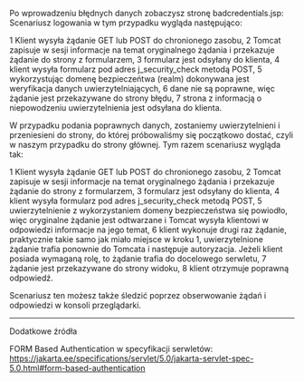 Po wprowadzeniu błędnych danych zobaczysz stronę badcredentials.jsp:
Scenariusz logowania w tym przypadku wygląda następująco:

   1 Klient wysyła żądanie GET lub POST do chronionego zasobu,
   2 Tomcat zapisuje w sesji informacje na temat oryginalnego żądania i przekazuje żądanie do strony z formularzem,
   3 formularz jest odsyłany do klienta,
   4 klient wysyła formularz pod adres j_security_check metodą POST,
   5 wykorzystując domenę bezpieczeńtwa (realm) dokonywana jest weryfikacja danych uwierzytelniających,
   6 dane nie są poprawne, więc żądanie jest przekazywane do strony błędu,
   7 strona z informacją o niepowodzeniu uwierzytelnienia jest odsyłana do klienta.

W przypadku podania poprawnych danych, zostaniemy uwierzytelnieni i przeniesieni do strony, do której próbowaliśmy się początkowo dostać, czyli w naszym przypadku do strony głównej. Tym razem scenariusz wygląda tak:

   1 Klient wysyła żądanie GET lub POST do chronionego zasobu,
   2 Tomcat zapisuje w sesji informacje na temat oryginalnego żądania i przekazuje żądanie do strony z formularzem,
   3 formularz jest odsyłany do klienta,
   4 klient wysyła formularz pod adres j_security_check metodą POST,
   5 uwierzytelnienie z wykorzystaniem domeny bezpieczeństwa się powiodło, więc oryginalne żądanie jest odtwarzane i Tomcat wysyła klientowi w odpowiedzi informacje na jego temat,
   6 klient wykonuje drugi raz żądanie, praktycznie takie samo jak miało miejsce w kroku 1, uwierzytelnione żądanie trafia ponownie do Tomcata i następuje autoryzacja. Jeżeli klient posiada wymaganą
     rolę, to żądanie trafia do docelowego serwletu,
   7 żądanie jest przekazywane do strony widoku,
   8 klient otrzymuje poprawną odpowiedź.

Scenariusz ten możesz także śledzić poprzez obserwowanie żądań i odpowiedzi w konsoli przeglądarki.

---------------------------
Dodatkowe źródła

FORM Based Authentication w specyfikacji serwletów: https://jakarta.ee/specifications/servlet/5.0/jakarta-servlet-spec-5.0.html#form-based-authentication

